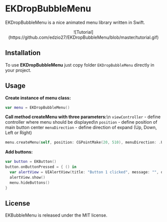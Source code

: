 # EKDropBubbleMenu

EKDropBubbleMenu is a nice animated menu library written in Swift.

<p align="center">![Tutorial](https://github.com/edzio27/EKDropBubbleMenu/blob/master/tutorial.gif)</p>

## Installation

To use **EKDropBubbleMenu** just copy folder `EKDropBubbleMenu` directly in your project. 

## Usage

**Create instance of menu class:**
```swift
var menu = EKDropBubbleMenu()
```
**Call method createMenu with three parameters:**\n
`viewController` - define controller where menu should be displayed\n
`position` - define position of main button center
`menuDirection` - define direction of expand (Up, Down, Left or Right)
```swift
menu.createMenu(self, position: CGPointMake(20, 510), menuDirection: .Up)
```

**Add buttons:**
```swift
var button = EKButton()
button.onButtonPressed = { () in
  var alertView = UIAlertView(title: "Button 1 clicked", message: "", delegate: self, cancelButtonTitle: "OK")
  alertView.show()
  menu.hideButtons()
}
```

## License

EKBubbleMenu is released under the MIT license.

